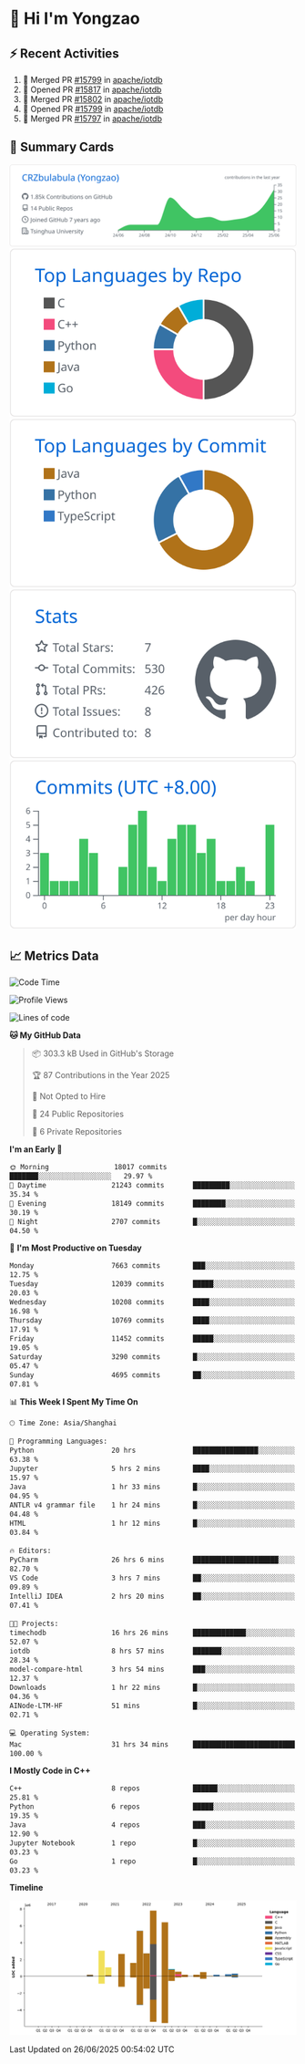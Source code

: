 # 👋 Hi I'm Yongzao

## ⚡ Recent Activities
<!--START_SECTION:activity-->
1. 🎉 Merged PR [#15799](https://github.com/apache/iotdb/pull/15799) in [apache/iotdb](https://github.com/apache/iotdb)
2. 💪 Opened PR [#15817](https://github.com/apache/iotdb/pull/15817) in [apache/iotdb](https://github.com/apache/iotdb)
3. 🎉 Merged PR [#15802](https://github.com/apache/iotdb/pull/15802) in [apache/iotdb](https://github.com/apache/iotdb)
4. 💪 Opened PR [#15799](https://github.com/apache/iotdb/pull/15799) in [apache/iotdb](https://github.com/apache/iotdb)
5. 🎉 Merged PR [#15797](https://github.com/apache/iotdb/pull/15797) in [apache/iotdb](https://github.com/apache/iotdb)
<!--END_SECTION:activity-->

## 🎑 Summary Cards

[![](https://raw.githubusercontent.com/CRZbulabula/CRZbulabula/main/profile-summary-card-output/github/0-profile-details.svg)](https://github.com/vn7n24fzkq/github-profile-summary-cards)
[![](https://raw.githubusercontent.com/CRZbulabula/CRZbulabula/main/profile-summary-card-output/github/1-repos-per-language.svg)](https://github.com/vn7n24fzkq/github-profile-summary-cards) [![](https://raw.githubusercontent.com/CRZbulabula/CRZbulabula/main/profile-summary-card-output/github/2-most-commit-language.svg)](https://github.com/vn7n24fzkq/github-profile-summary-cards)
[![](https://raw.githubusercontent.com/CRZbulabula/CRZbulabula/main/profile-summary-card-output/github/3-stats.svg)](https://github.com/vn7n24fzkq/github-profile-summary-cards) [![](https://raw.githubusercontent.com/CRZbulabula/CRZbulabula/main/profile-summary-card-output/github/4-productive-time.svg)](https://github.com/vn7n24fzkq/github-profile-summary-cards)

## 📈 Metrics Data

<!--START_SECTION:waka-->
![Code Time](http://img.shields.io/badge/Code%20Time-974%20hrs%2010%20mins-blue)

![Profile Views](http://img.shields.io/badge/Profile%20Views-0-blue)

![Lines of code](https://img.shields.io/badge/From%20Hello%20World%20I%27ve%20Written-33.8%20million%20lines%20of%20code-blue)

**🐱 My GitHub Data** 

> 📦 303.3 kB Used in GitHub's Storage 
 > 
> 🏆 87 Contributions in the Year 2025
 > 
> 🚫 Not Opted to Hire
 > 
> 📜 24 Public Repositories 
 > 
> 🔑 6 Private Repositories 
 > 
**I'm an Early 🐤** 

```text
🌞 Morning                18017 commits       ███████░░░░░░░░░░░░░░░░░░   29.97 % 
🌆 Daytime                21243 commits       █████████░░░░░░░░░░░░░░░░   35.34 % 
🌃 Evening                18149 commits       ████████░░░░░░░░░░░░░░░░░   30.19 % 
🌙 Night                  2707 commits        █░░░░░░░░░░░░░░░░░░░░░░░░   04.50 % 
```
📅 **I'm Most Productive on Tuesday** 

```text
Monday                   7663 commits        ███░░░░░░░░░░░░░░░░░░░░░░   12.75 % 
Tuesday                  12039 commits       █████░░░░░░░░░░░░░░░░░░░░   20.03 % 
Wednesday                10208 commits       ████░░░░░░░░░░░░░░░░░░░░░   16.98 % 
Thursday                 10769 commits       ████░░░░░░░░░░░░░░░░░░░░░   17.91 % 
Friday                   11452 commits       █████░░░░░░░░░░░░░░░░░░░░   19.05 % 
Saturday                 3290 commits        █░░░░░░░░░░░░░░░░░░░░░░░░   05.47 % 
Sunday                   4695 commits        ██░░░░░░░░░░░░░░░░░░░░░░░   07.81 % 
```


📊 **This Week I Spent My Time On** 

```text
🕑︎ Time Zone: Asia/Shanghai

💬 Programming Languages: 
Python                   20 hrs              ████████████████░░░░░░░░░   63.38 % 
Jupyter                  5 hrs 2 mins        ████░░░░░░░░░░░░░░░░░░░░░   15.97 % 
Java                     1 hr 33 mins        █░░░░░░░░░░░░░░░░░░░░░░░░   04.95 % 
ANTLR v4 grammar file    1 hr 24 mins        █░░░░░░░░░░░░░░░░░░░░░░░░   04.48 % 
HTML                     1 hr 12 mins        █░░░░░░░░░░░░░░░░░░░░░░░░   03.84 % 

🔥 Editors: 
PyCharm                  26 hrs 6 mins       █████████████████████░░░░   82.70 % 
VS Code                  3 hrs 7 mins        ██░░░░░░░░░░░░░░░░░░░░░░░   09.89 % 
IntelliJ IDEA            2 hrs 20 mins       ██░░░░░░░░░░░░░░░░░░░░░░░   07.41 % 

🐱‍💻 Projects: 
timechodb                16 hrs 26 mins      █████████████░░░░░░░░░░░░   52.07 % 
iotdb                    8 hrs 57 mins       ███████░░░░░░░░░░░░░░░░░░   28.34 % 
model-compare-html       3 hrs 54 mins       ███░░░░░░░░░░░░░░░░░░░░░░   12.37 % 
Downloads                1 hr 22 mins        █░░░░░░░░░░░░░░░░░░░░░░░░   04.36 % 
AINode-LTM-HF            51 mins             █░░░░░░░░░░░░░░░░░░░░░░░░   02.71 % 

💻 Operating System: 
Mac                      31 hrs 34 mins      █████████████████████████   100.00 % 
```

**I Mostly Code in C++** 

```text
C++                      8 repos             ██████░░░░░░░░░░░░░░░░░░░   25.81 % 
Python                   6 repos             █████░░░░░░░░░░░░░░░░░░░░   19.35 % 
Java                     4 repos             ███░░░░░░░░░░░░░░░░░░░░░░   12.90 % 
Jupyter Notebook         1 repo              █░░░░░░░░░░░░░░░░░░░░░░░░   03.23 % 
Go                       1 repo              █░░░░░░░░░░░░░░░░░░░░░░░░   03.23 % 
```



**Timeline**

![Lines of Code chart](https://raw.githubusercontent.com/CRZbulabula/CRZbulabula/main/assets/bar_graph.png)


 Last Updated on 26/06/2025 00:54:02 UTC
<!--END_SECTION:waka-->

